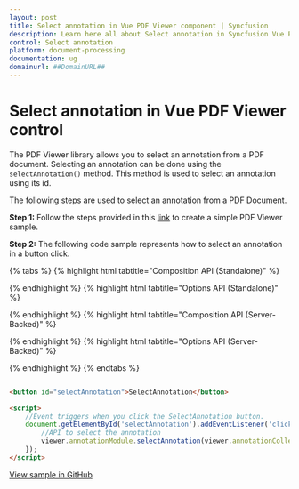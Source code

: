 ```yaml
---
layout: post
title: Select annotation in Vue PDF Viewer component | Syncfusion
description: Learn here all about Select annotation in Syncfusion Vue PDF Viewer component of Syncfusion Essential JS 2 and more.
control: Select annotation
platform: document-processing
documentation: ug
domainurl: ##DomainURL##
---
```


# Select annotation in Vue PDF Viewer control

The PDF Viewer library allows you to select an annotation from a PDF document. Selecting an annotation can be done using the `selectAnnotation()` method. This method is used to select an annotation using its id.

The following steps are used to select an annotation from a PDF Document.

**Step 1:** Follow the steps provided in this [link](https://help.syncfusion.com/document-processing/pdf/pdf-viewer/vue/getting-started/) to create a simple PDF Viewer sample.

**Step 2:** The following code sample represents how to select an annotation in a button click.

{% tabs %}
{% highlight html tabtitle="Composition API (Standalone)" %}

<template>
  <div id="app">
    <button v-on:click="selectAnnotation">SelectAnnotation</button>
    <ejs-pdfviewer id="pdfViewer" ref="pdfviewer" :documentPath="documentPath" :documentLoad="documentLoad">
    </ejs-pdfviewer>
  </div>
</template>

<script setup>
import {
  PdfViewerComponent as EjsPdfviewer, Toolbar, Magnification, Navigation,
  LinkAnnotation, BookmarkView, Annotation, ThumbnailView,
  Print, TextSelection, TextSearch, FormFields, FormDesigner
} from '@syncfusion/ej2-vue-pdfviewer';
import { provide, ref } from 'vue';

const pdfviewer = ref(null);
const documentPath = "https://cdn.syncfusion.com/content/pdf/pdf-succinctly.pdf";

provide('PdfViewer', [Toolbar, Magnification, Navigation, LinkAnnotation, BookmarkView, Annotation,
  ThumbnailView, Print, TextSelection, TextSearch, FormFields, FormDesigner])

const selectAnnotation = function () {
  const viewer = pdfviewer.value.ej2Instances;
  // Unload the PDF document.
  viewer.annotationModule.selectAnnotation(viewer.annotationCollection[0].annotationId);
}

</script>

{% endhighlight %}
{% highlight html tabtitle="Options API (Standalone)" %}

<template>
  <div id="app">
    <button v-on:click="selectAnnotation">SelectAnnotation</button>
    <ejs-pdfviewer id="pdfViewer" ref="pdfviewer" :documentPath="documentPath" :documentLoad="documentLoad">
    </ejs-pdfviewer>
  </div>
</template>

<script>
import {
  PdfViewerComponent, Toolbar, Magnification, Navigation,
  LinkAnnotation, BookmarkView, Annotation, ThumbnailView,
  Print, TextSelection, TextSearch, FormFields, FormDesigner
} from '@syncfusion/ej2-vue-pdfviewer';

export default {
  name: "App",
  components: {
    "ejs-pdfviewer": PdfViewerComponent
  },
  data() {
    return {
      documentPath: "https://cdn.syncfusion.com/content/pdf/pdf-succinctly.pdf"
    };
  },
  provide: {
    PdfViewer: [Toolbar, Magnification, Navigation, LinkAnnotation, BookmarkView, Annotation,
      ThumbnailView, Print, TextSelection, TextSearch, FormFields, FormDesigner]
  },
  methods: {
    selectAnnotation: function () {
      const viewer = this.$refs.pdfviewer.ej2Instances;
      // Unload the PDF document.
      viewer.annotationModule.selectAnnotation(viewer.annotationCollection[0].annotationId);
    }
  }
}
</script>

{% endhighlight %}
{% highlight html tabtitle="Composition API (Server-Backed)" %}

<template>
  <div id="app">
    <button v-on:click="selectAnnotation">SelectAnnotation</button>
    <ejs-pdfviewer id="pdfViewer" ref="pdfviewer" :documentPath="documentPath" :serviceUrl="serviceUrl"
      :documentLoad="documentLoad">
    </ejs-pdfviewer>
  </div>
</template>

<script setup>

import {
  PdfViewerComponent as EjsPdfviewer, Toolbar, Magnification, Navigation,
  LinkAnnotation, BookmarkView, Annotation, ThumbnailView,
  Print, TextSelection, TextSearch, FormFields, FormDesigner
} from '@syncfusion/ej2-vue-pdfviewer';
import { provide, ref } from 'vue';

const pdfviewer = ref(null);
const serviceUrl = "https://document.syncfusion.com/web-services/pdf-viewer/api/pdfviewer";
const documentPath = "https://cdn.syncfusion.com/content/pdf/pdf-succinctly.pdf";

provide('PdfViewer', [Toolbar, Magnification, Navigation, LinkAnnotation, BookmarkView, Annotation,
  ThumbnailView, Print, TextSelection, TextSearch, FormFields, FormDesigner])

const selectAnnotation = function () {
  const viewer = pdfviewer.value.ej2Instances;
  // Unload the PDF document.
  viewer.annotationModule.selectAnnotation(viewer.annotationCollection[0].annotationId);
}

</script>

{% endhighlight %}
{% highlight html tabtitle="Options API (Server-Backed)" %}

<template>
  <div id="app">
    <button v-on:click="selectAnnotation">SelectAnnotation</button>
    <ejs-pdfviewer id="pdfViewer" ref="pdfviewer" :documentPath="documentPath" :serviceUrl="serviceUrl"
      :documentLoad="documentLoad">
    </ejs-pdfviewer>
  </div>
</template>

<script>

import {
  PdfViewerComponent, Toolbar, Magnification, Navigation,
  LinkAnnotation, BookmarkView, Annotation, ThumbnailView,
  Print, TextSelection, TextSearch, FormFields, FormDesigner
} from '@syncfusion/ej2-vue-pdfviewer';

export default {
  name: "App",
  components: {
    "ejs-pdfviewer": PdfviewerComponent
  },
  data() {
    return {
      serviceUrl: "https://document.syncfusion.com/web-services/pdf-viewer/api/pdfviewer",
      documentPath: "https://cdn.syncfusion.com/content/pdf/pdf-succinctly.pdf"
    };
  },
  provide: {
    PdfViewer: [Toolbar, Magnification, Navigation, LinkAnnotation, BookmarkView, Annotation,
      ThumbnailView, Print, TextSelection, TextSearch, FormFields, FormDesigner]
  },
  methods: {
    selectAnnotation: function () {
      const viewer = this.$refs.pdfviewer.ej2Instances;
      // Unload the PDF document.
      viewer.annotationModule.selectAnnotation(viewer.annotationCollection[0].annotationId);
    }
  }
}
</script>

{% endhighlight %}
{% endtabs %}

```html

<button id="selectAnnotation">SelectAnnotation</button>

<script>
    //Event triggers when you click the SelectAnnotation button.
    document.getElementById('selectAnnotation').addEventListener('click', () => {
        //API to select the annotation
        viewer.annotationModule.selectAnnotation(viewer.annotationCollection[0].annotationId);
    });
</script>

```

[View sample in GitHub](https://github.com/SyncfusionExamples/vue-pdf-viewer-examples/tree/master/Annotations/Interaction%20with%20annotations)